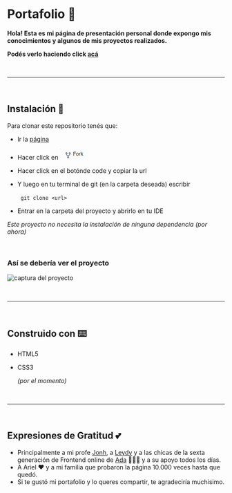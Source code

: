 # Portafolio 🌼

__Hola! Esta es mi página de presentación personal donde expongo mis conocimientos y algunos de mis proyectos realizados.__

__Podés verlo haciendo click [acá](https://melicantamutto.github.io/portafolio/)__

<br>

***

<br>

## Instalación 🔧

Para clonar este repositorio tenés que:

- Ir la [página](https://github.com/melicantamutto/portafolio)

- Hacer click en ![botón de fork en github](./images/fork.png)

- Hacer click en el botónde code y copiar la url

- Y luego en tu terminal de git (en la carpeta deseada) escribir

   ` git clone <url>`

- Entrar en la carpeta del proyecto y abrirlo en tu IDE

_Este proyecto no necesita la instalación de ninguna dependencia (por ahora)_

<br>

### Así se debería ver el proyecto

![captura del proyecto](./images/full-screenshot.jpg)

<br>

***

<br>

## Construido con ⌨️

- HTML5
- CSS3

   _(por el momento)_

<br>

***

<br>

## Expresiones de Gratitud 💕

- Principalmente a mi profe [Jonh](https://github.com/Jonhks), a [Leydy](https://github.com/leydyk93) y a las chicas de la sexta generación de Frontend online de [Ada](https://adaitw.org/) 🧚🏻‍♀️ y a su apoyo todos los días.
- A Ariel ❤️ y a mi familia que probaron la página 10.000 veces hasta que quedó.
- Si te gustó mi portafolio y lo queres compartir, te agradeciría muchisimo.

